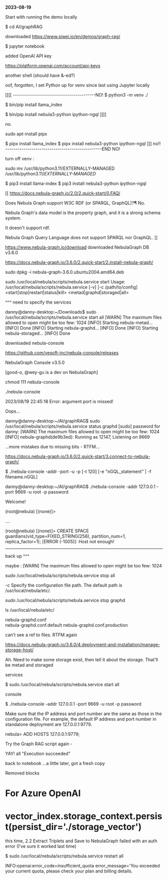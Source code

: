 **2023-08-19**

Start with running the demo locally

$ cd AI/graphRAG

downloaded https://www.siwei.io/en/demos/graph-rag/

$ jupyter notebook

added OpenAI API key

https://platform.openai.com/account/api-keys

another shell (should have &-ed?)

oof, forgotten, I set Python up for venv since last using Jupyter locally

[[[[ -----------------------------------------NO!
$ python3 -m venv ./

$ bin/pip install llama_index

$ bin/pip install nebula3-python ipython-ngql
]]]]

no.

sudo apt-install pipx

$ pipx install llama_index
$ pipx install nebula3-python ipython-ngql
]]]
no!!
------------------------------------------------END NO!

turn off venv :

sudo mv /usr/lib/python3.11/EXTERNALLY-MANAGED /usr/lib/python3.11/_EXTERNALLY-MANAGED_

$ pip3 install llama-index
$ pip3 install nebula3-python ipython-ngql

[[
https://docs.nebula-graph.io/2.0/2.quick-start/0.FAQ/

Does Nebula Graph support W3C RDF (or SPARQL, GraphQL)?¶
No.

Nebula Graph's data model is the property graph, and it is a strong schema system.

It doesn't support rdf.

Nebula Graph Query Language does not support SPARQL nor GraphQL.
]]

https://www.nebula-graph.io/download
downloaded NebulaGraph DB v3.6.0

https://docs.nebula-graph.io/3.6.0/2.quick-start/2.install-nebula-graph/

sudo dpkg -i nebula-graph-3.6.0.ubuntu2004.amd64.deb

sudo /usr/local/nebula/scripts/nebula.service start
Usage: /usr/local/nebula/scripts/nebula.service [-v] [-c /path/to/config] <start|stop|restart|status|kill> <metad|graphd|storaged|all>

^^^ need to specify the services

danny@danny-desktop:~/Downloads$ sudo /usr/local/nebula/scripts/nebula.service start all
[WARN] The maximum files allowed to open might be too few: 1024
[INFO] Starting nebula-metad...
[INFO] Done
[INFO] Starting nebula-graphd...
[INFO] Done
[INFO] Starting nebula-storaged...
[INFO] Done

downloaded nebula-console

https://github.com/vesoft-inc/nebula-console/releases

NebulaGraph Console v3.5.0

[good-o, @wey-gu is a dev on NebulaGraph]

chmod 111 nebula-console

./nebula-console

2023/08/19 22:45:18 Error: argument port is missed!

Oops...

danny@danny-desktop:~/AI/graphRAG$ sudo /usr/local/nebula/scripts/nebula.service status graphd
[sudo] password for danny:
[WARN] The maximum files allowed to open might be too few: 1024
[INFO] nebula-graphd(de9b3ed): Running as 12147, Listening on 9669

...more mistakes due to missing bits - RTFM...

https://docs.nebula-graph.io/3.6.0/2.quick-start/3.connect-to-nebula-graph/

$ ./nebula-console -addr <ip> -port <port> -u <username> -p <password>
[-t 120] [-e "nGQL_statement" | -f filename.nGQL]

danny@danny-desktop:~/AI/graphRAG$ ./nebula-console -addr 127.0.0.1 -port 9669 -u root -p password

Welcome!

(root@nebula) [(none)]>

....

(root@nebula) [(none)]> CREATE SPACE guardians(vid_type=FIXED_STRING(256), partition_num=1, replica_factor=1);
[ERROR (-1005)]: Host not enough!

---

back up ^^^

maybe :
[WARN] The maximum files allowed to open might be too few: 1024

sudo /usr/local/nebula/scripts/nebula.service stop all

-c Specify the configuration file path. The default path is /usr/local/nebula/etc/.

sudo /usr/local/nebula/scripts/nebula.service stop graphd

ls /usr/local/nebula/etc/

nebula-graphd.conf  
 nebula-graphd.conf.default
nebula-graphd.conf.production

can't see a ref to files. RTFM again

https://docs.nebula-graph.io/3.6.0/4.deployment-and-installation/manage-storage-host/

Ah. Need to make some storage exist, then tell it about the storage. That'll be metad and storaged

services

$ sudo /usr/local/nebula/scripts/nebula.service start all

console

$ ./nebula-console -addr 127.0.0.1 -port 9669 -u root -p password

Make sure that the IP address and port number are the same as those in the configuration file. For example, the default IP address and port number in standalone deployment are 127.0.0.1:9779.

nebula> ADD HOSTS 127.0.0.1:9779;

Try the Graph RAG script again -

YAY! all "Execution succeeded"

back to notebook
...a little later, got a fresh copy

Removed blocks

# For Azure OpenAI

# vector_index.storage_context.persist(persist_dir='./storage_vector')

this time, 2.2 Extract Triplets and Save to NebulaGraph failed with an auth error (I've sure it worked last time)

$ sudo /usr/local/nebula/scripts/nebula.service restart all

INFO:openai:error_code=insufficient_quota error_message='You exceeded your current quota, please check your plan and billing details.
